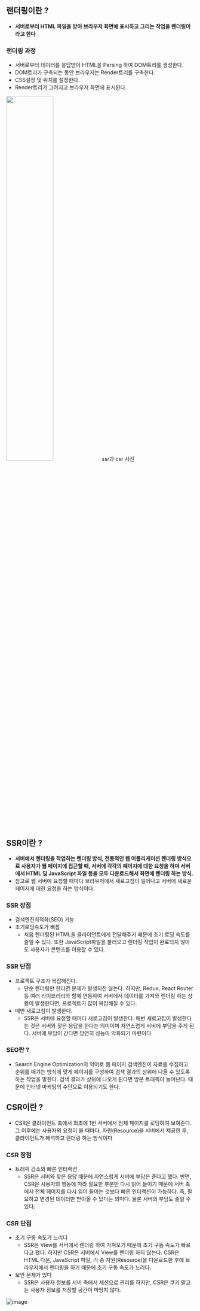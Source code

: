 ## 랜더링이란 ?
+ **서버로부터 HTML 파일을 받아 브라우저 화면에 표시하고 그리는 작업을 렌더링이라고 한다**

### 랜더링 과정
+ 서버로부터 데이터를 응답받아 HTML을 Parsing 하여 DOM트리를 생성한다.
+ DOM트리가 구축되는 동안 브라우저는 Render트리를 구축한다.
+ CSS설정 및 위치를 설정한다.
+ Render트리가 그려지고 브라우저 화면에 표시된다.


<img src="https://img1.daumcdn.net/thumb/R1280x0/?scode=mtistory2&fname=https%3A%2F%2Fblog.kakaocdn.net%2Fdn%2FDDgYc%2FbtqJU4FsnxO%2FEdUlagktFPOO1dJbOQ6zH0%2Fimg.png" width="50%" />
ssr과 csr 사진

## SSR이란 ?
+ **서버에서 렌더링을 작업하는 렌더링 방식, 전통적인 웹 어플리케이션 렌더링 방식으로 사용자가 웹 페이지에 접근할 때, 서버에 각각의 페이지에 대한 요청을 하며 서버에서 HTML 및 JavaScript 파일 등을 모두 다운로드해서 화면에 렌더링 하는 방식.**
+ 참고로 웹 서버에 요청할 때마다 브라우저에서 새로고침이 일어나고 서버에 새로운 페이지에 대한 요청을 하는 방식이다.

### SSR 장점
+ 검색엔진최적화(SEO) 가능
+ 초기로딩속도가 빠름
    + 처음 렌더링된 HTML을 클라이언트에게 전달해주기 때문에 초기 로딩 속도를 줄일 수 있다. 또한 JavaScript파일을 불러오고 렌더링 작업이 완료되지 않아도 사용자가 콘텐츠를 이용할 수 있다.

### SSR 단점
+ 프로젝트 구조가 복잡해진다.
   + 단순 렌더링만 한다면 문제가 발생되진 않는다. 하지만, Redux, React Router 등 여러 라이브러리와 함께 연동하여 서버에서 데이터를 가져와 렌더링 하는 상황이 발생한다면, 프로젝트가 많이 복잡해질 수 있다.
+ 매번 새로고침이 발생한다.
   +  SSR은 서버에 요청할 때마다 새로고침이 발생한다. 매번 새로고침이 발생한다는 것은 서버와 잦은 응답을 한다는 의미이며 자연스럽게 서버에 부담을 주게 된다. 서버에 부담이 간다면 당연히 성능이 악화되기 마련이다

### SEO란 ?
+ Search Engine Optimization의 약어로 웹 페이지 검색엔진이 자료를 수집하고 순위를 매기는 방식에 맞게 페이지를 구성하여 검색 결과의 상위에 나올 수 있도록 하는 작업을 말한다. 검색 결과가 상위에 나오게 된다면 방문 트래픽이 늘어난다. 때문에 인터넷 마케팅의 수단으로 이용되기도 한다.

## CSR이란 ?
+  CSR은 클라이언트 측에서 최초에 1번 서버에서 전체 페이지를 로딩하여 보여준다. 그 이후에는 사용자의 요청이 올 때마다, 자원(Resource)을 서버에서 제공한 후, 클라이언트가 해석하고 렌더링 하는 방식이다

### CSR 장점
+ 트래픽 감소와 빠른 인터랙션
   +  SSR은 서버와 잦은 응답 때문에 자연스럽게 서버에 부담은 준다고 했다. 반면, CSR은 사용자의 행동에 따라 필요한 부분만 다시 읽어 들이기 때문에 서버 측에서 전체 페이지를 다시 읽어 들이는 것보다 빠른 인터랙션이 가능하다. 즉, 필요하고 변경된 데이터만 받아올 수 있다는 의미다. 물론 서버의 부담도 줄일 수 있다.
   
### CSR 단점
+  초기 구동 속도가 느리다
    + SSR은 View를 서버에서 렌더링 하여 가져오기 때문에 초기 구동 속도가 빠르다고 했다. 하지만 CSR은 서버에서 View를 렌더링 하지 않는다. CSR은 HTML 다운, JavaScript 파일, 각 종 자원(Resource)을 다운로드한 후에 브라우저에서 렌더링을 하기 때문에 초기 구동 속도가 느리다.
+ 보안 문제가 있다
    + SSR은 사용자 정보를 서버 측에서 세션으로 관리를 하지만, CSR은 쿠키 말고는 사용자 정보를 저장할 공간이 마땅치 않다.


![image](https://user-images.githubusercontent.com/108984141/206188694-3b125c2b-b5aa-40b0-9bce-b20dafd2987e.png)

   
